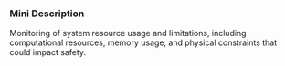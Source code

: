 ### Mini Description

Monitoring of system resource usage and limitations, including computational resources, memory usage, and physical constraints that could impact safety.
